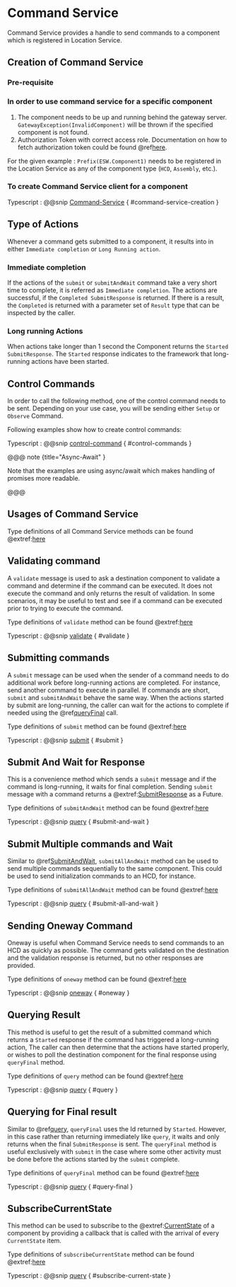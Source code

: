 # Command Service

Command Service provides a handle to send commands to a component which is registered in Location Service.

## Creation of Command Service

### Pre-requisite

### In order to use command service for a specific component

  1. The component needs to be up and running behind the gateway server.
    `GatewayException(InvalidComponent)` will be thrown if the specified component is not found.
  2. Authorization Token with correct access role.
     Documentation on how to fetch authorization token could be found @ref[here](../aas/auth-components.md).

For the given example : `Prefix(ESW.Component1)` needs to be registered in the Location Service as any of the component type (`HCD`, `Assembly`, etc.).

### To create Command Service client for a component

Typescript
:   @@snip [Command-Service](../../../../example/src/documentation/command/CommandExamples.ts) { #command-service-creation }

## Type of Actions

Whenever a command gets submitted to a component, it results into in either `Immediate completion` or `Long Running action`.

### Immediate completion

If the actions of the `submit` or `submitAndWait` command take a very short time to complete, it is referred as `Immediate completion`.
The actions are successful, if the `Completed SubmitResponse` is returned. If there is a result, the `Completed` is returned with a parameter set of `Result` type that can be inspected by the caller.

### Long running Actions

When actions take longer than 1 second the Component returns the `Started SubmitResponse`. The `Started` response indicates to the framework that long-running actions have been started.

## Control Commands

In order to call the following method, one of the control command needs to be sent. Depending on your use case, you will be sending either `Setup` or `Observe` Command.

Following examples show how to create control commands:

Typescript
:   @@snip [control-command](../../../../example/src/documentation/command/CommandExamples.ts) { #control-commands }

@@@ note {title="Async-Await" }

Note that the examples are using async/await which makes handling of promises more readable.

@@@

## Usages of Command Service

Type definitions of all Command Service methods can be found @extref:[here](ts-docs:interfaces/clients.CommandService.html)

## Validating command

A `validate` message is used to ask a destination component to validate a command and determine if the command can be executed. It does not execute the command and only returns the result of validation. In some scenarios, it may be useful to test and see if a command can be executed prior to trying to execute the command.

Type definitions of `validate` method can be found @extref:[here](ts-docs:interfaces/clients.CommandService.html#validate)

Typescript
:   @@snip [validate](../../../../example/src/documentation/command/CommandExamples.ts) { #validate }

## Submitting commands

A `submit` message can be used when the sender of a command needs to do additional work before long-running actions are completed. For instance, send another command to execute in parallel. If commands are short, `submit` and `submitAndWait` behave the same way. When the actions started by submit are long-running, the caller can wait for the actions to complete if needed using the @ref[queryFinal](#querying-for-final-result) call.

Type definitions of `submit` method can be found @extref:[here](ts-docs:interfaces/clients.CommandService.html#submit)

Typescript
:   @@snip [submit](../../../../example/src/documentation/command/CommandExamples.ts) { #submit }

## Submit And Wait for Response

This is a convenience method which sends a `submit` message and if the command is long-running, it waits for final completion. Sending `submit` message with a command returns a @extref:[SubmitResponse](ts-docs:modules/models.html#SubmitResponse) as a Future.

Type definitions of `submitAndWait` method can be found @extref:[here](ts-docs:interfaces/clients.CommandService.html#submitandwait)

Typescript
:   @@snip [query](../../../../example/src/documentation/command/CommandExamples.ts) { #submit-and-wait }

## Submit Multiple commands and Wait

Similar to @ref[SubmitAndWait](#submit-and-wait-for-response), `submitAllAndWait` method can be used to send multiple commands sequentially to the same component. This could be used to send initialization commands to an HCD, for instance.

Type definitions of `submitAllAndWait` method can be found @extref:[here](ts-docs:interfaces/clients.CommandService.html#submitallandwait)

Typescript
:   @@snip [query](../../../../example/src/documentation/command/CommandExamples.ts) { #submit-all-and-wait }

## Sending Oneway Command

Oneway is useful when Command Service needs to send commands to an HCD as quickly as possible. The command gets validated on the destination and the validation response is returned, but no other responses are provided.

Type definitions of `oneway` method can be found @extref:[here](ts-docs:interfaces/clients.CommandService.html#oneway)

Typescript
:   @@snip [oneway](../../../../example/src/documentation/command/CommandExamples.ts) { #oneway }

## Querying Result

This method is useful to get the result of a submitted command which returns a `Started` response if the command has triggered a long-running action, The caller can then determine that the actions have started properly, or wishes to poll the destination component for the final response using `queryFinal` method.

Type definitions of `query` method can be found @extref:[here](ts-docs:interfaces/clients.CommandService.html#query)

Typescript
:   @@snip [query](../../../../example/src/documentation/command/CommandExamples.ts) { #query }

## Querying for Final result

Similar to @ref[query](#querying-result), `queryFinal` uses the Id returned by `Started`. However, in this case rather than returning immediately like `query`, it waits and only returns when the final `SubmitResponse` is sent. The `queryFinal` method is useful exclusively with `submit` in the case where some other activity must be done before the actions started by the `submit` complete.

Type definitions of `queryFinal` method can be found @extref:[here](ts-docs:interfaces/clients.CommandService.html#queryfinal)

Typescript
:   @@snip [query](../../../../example/src/documentation/command/CommandExamples.ts) { #query-final }

## SubscribeCurrentState

This method can be used to subscribe to the @extref:[CurrentState](ts-docs:classes/models.CurrentState.html) of a component by providing a callback that is called with the arrival of every `CurrentState` item.

Type definitions of `subscribeCurrentState` method can be found @extref:[here](ts-docs:interfaces/clients.CommandService.html#subscribecurrentstate)

Typescript
:   @@snip [query](../../../../example/src/documentation/command/CommandExamples.ts) { #subscribe-current-state }
